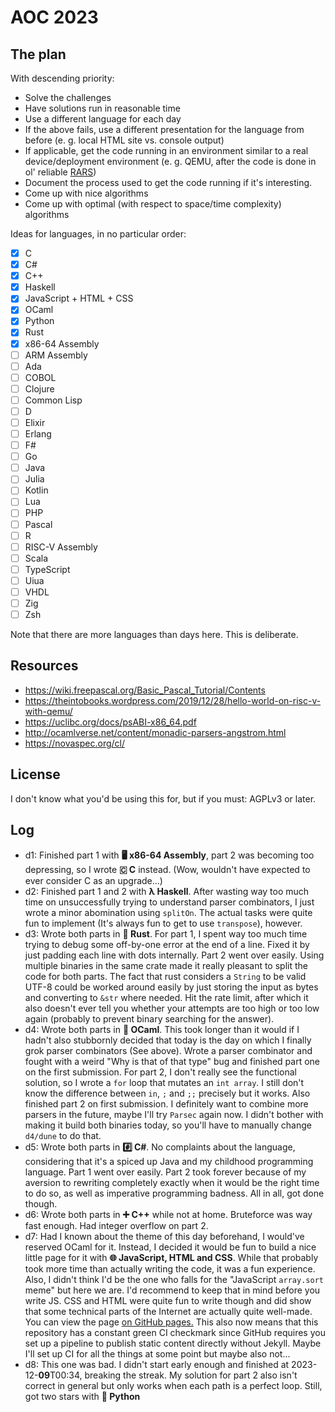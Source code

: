 # AOC 2023
## The plan
With descending priority:
- Solve the challenges
- Have solutions run in reasonable time
- Use a different language for each day
- If the above fails, use a different presentation for the language from before (e. g. local HTML site vs. console output)
- If applicable, get the code running in an environment similar to a real device/deployment environment (e. g. QEMU, after the code is done in ol' reliable [RARS](https://github.com/TheThirdOne/rars))
- Document the process used to get the code running if it's interesting.
- Come up with nice algorithms
- Come up with optimal (with respect to space/time complexity) algorithms

Ideas for languages, in no particular order:
- [x] C
- [x] C#
- [x] C++
- [x] Haskell
- [x] JavaScript + HTML + CSS
- [x] OCaml
- [x] Python
- [x] Rust
- [x] x86-64 Assembly
- [ ] ARM Assembly
- [ ] Ada
- [ ] COBOL
- [ ] Clojure
- [ ] Common Lisp
- [ ] D
- [ ] Elixir
- [ ] Erlang
- [ ] F#
- [ ] Go
- [ ] Java
- [ ] Julia
- [ ] Kotlin
- [ ] Lua
- [ ] PHP
- [ ] Pascal
- [ ] R
- [ ] RISC-V Assembly
- [ ] Scala
- [ ] TypeScript
- [ ] Uiua
- [ ] VHDL
- [ ] Zig
- [ ] Zsh

Note that there are more languages than days here. This is deliberate.

## Resources
- https://wiki.freepascal.org/Basic_Pascal_Tutorial/Contents
- https://theintobooks.wordpress.com/2019/12/28/hello-world-on-risc-v-with-qemu/
- https://uclibc.org/docs/psABI-x86_64.pdf
- http://ocamlverse.net/content/monadic-parsers-angstrom.html
- https://novaspec.org/cl/
## License
I don't know what you'd be using this for, but if you must: AGPLv3 or later.
## Log
- d1: Finished part 1 with **🖥️ x86-64 Assembly**, part 2 was becoming too depressing, so I wrote **🇨 C** instead. (Wow, wouldn't have expected to ever consider C as an upgrade...)
- d2: Finished part 1 and 2 with **λ Haskell**. After wasting way too much time on unsuccessfully trying to understand parser combinators, I just wrote a minor abomination using `splitOn`. The actual tasks were quite fun to implement (It's always fun to get to use `transpose`), however.
- d3: Wrote both parts in **🦀 Rust**. For part 1, I spent way too much time trying to debug some off-by-one error at the end of a line. Fixed it by just padding each line with dots internally. Part 2 went over easily. Using multiple binaries in the same crate made it really pleasant to split the code for both parts. The fact that rust considers a `String` to be valid UTF-8 could be worked around easily by just storing the input as bytes and converting to `&str` where needed. Hit the rate limit, after which it also doesn't ever tell you whether your attempts are too high or too low again (probably to prevent binary searching for the answer).
- d4: Wrote both parts in **🐫 OCaml**. This took longer than it would if I hadn't also stubbornly decided that today is the day on which I finally grok parser combinators (See above). Wrote a parser combinator and fought with a weird "Why is that of that type" bug and finished part one on the first submission. For part 2, I don't really see the functional solution, so I wrote a `for` loop that mutates an `int array`. I still don't know the difference between `in`, `;` and `;;` precisely but it works. Also finished part 2 on first submission. I definitely want to combine more parsers in the future, maybe I'll try `Parsec` again now. I didn't bother with making it build both binaries today, so you'll have to manually change `d4/dune` to do that.
- d5: Wrote both parts in **#️⃣ C#**. No complaints about the language, considering that it's a spiced up Java and my childhood programming language. Part 1 went over easily. Part 2 took forever because of my aversion to rewriting completely exactly when it would be the right time to do so, as well as imperative programming badness. All in all, got done though.
- d6: Wrote both parts in **➕ C++** while not at home. Bruteforce was way fast enough. Had integer overflow on part 2.
- d7: Had I known about the theme of this day beforehand, I would've reserved OCaml for it. Instead, I decided it would be fun to build a nice little page for it with **🌐 JavaScript, HTML and CSS**. While that probably took more time than actually writing the code, it was a fun experience. Also, I didn't think I'd be the one who falls for the "JavaScript `array.sort` meme" but here we are. I'd recommend to keep that in mind before you write JS. CSS and HTML were quite fun to write though and did show that some technical parts of the Internet are actually quite well-made. You can view the page [on GitHub pages.](https://maxi0604.github.io/aoc2023/d7) This also now means that this repository has a constant green CI checkmark since GitHub requires you set up a pipeline to publish static content directly without Jekyll. Maybe I'll set up CI for all the things at some point but maybe also not...
- d8: This one was bad. I didn't start early enough and finished at 2023-12-**09**T00:34, breaking the streak. My solution for part 2 also isn't correct in general but only works when each path is a perfect loop. Still, got two stars with **🐍 Python**
